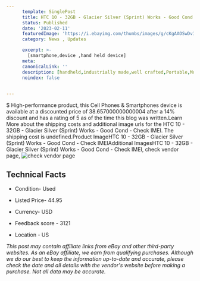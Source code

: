 ```yaml
---
      template: SinglePost
      title: HTC 10 - 32GB - Glacier Silver (Sprint) Works - Good Cond - Check IMEI
      status: Published
      date: '2023-02-11'
      featuredImage: 'https://i.ebayimg.com/thumbs/images/g/cKgAAOSwDv1jpKo6/s-l225.jpg'
      category: News , Updates

      excerpt: >-
        [smartphone,device ,hand held device]
      meta:
      canonicalLink: ''
      description: [handheld,industrially made,well crafted,Portable,Mobile,Compact,Convenient,Lightweight,Maneuverable,Man-portable,Miniature,Carriable,Hand-held,Light,Holdable,Transportable,Mobile device,Pocket-sized,On-the-go,Wireless,Cordless,Compact size,Convenient size, smartphone,device ,hand held device]
      noindex: false

        
---
```

$
    High-performance product, this Cell Phones & Smartphones device is available at a discounted price of 38.657000000000004 after a 14% discount and has a rating of 5 as of the time this blog was written.Learn More about the shipping costs and additional image urls for the HTC 10 - 32GB - Glacier Silver (Sprint) Works - Good Cond - Check IMEI. The shipping cost is undefined.Product ImageHTC 10 - 32GB - Glacier Silver (Sprint) Works - Good Cond - Check IMEIAdditional ImagesHTC 10 - 32GB - Glacier Silver (Sprint) Works - Good Cond - Check IMEI, check vendor page, ![check vendor page](https://origin-galleryplus.ebayimg.com/ws/web/185708575420_2_0_1/225x225.jpg,https://origin-galleryplus.ebayimg.com/ws/web/185708575420_3_0_1/225x225.jpg,https://origin-galleryplus.ebayimg.com/ws/web/185708575420_4_0_1/225x225.jpg,https://origin-galleryplus.ebayimg.com/ws/web/185708575420_5_0_1/225x225.jpg,https://origin-galleryplus.ebayimg.com/ws/web/185708575420_6_0_1/225x225.jpg,https://origin-galleryplus.ebayimg.com/ws/web/185708575420_7_0_1/225x225.jpg,https://origin-galleryplus.ebayimg.com/ws/web/185708575420_8_0_1/225x225.jpg)
    
    

 ## Technical Facts 



     
      

 - Condition- Used 


      

 - Listed Price- 44.95 


      

 - Currency- USD 


      

 - Feedback score - 3121 


      

 - Location - US 


      
      

 *_This post may contain affiliate links from eBay and other third-party websites. As an eBay affiliate, we earn from qualifying purchases. Although we do our best to keep the information up-to-date and accurate, please check the date and all details with the vendor's website before making a purchase. Not all data may be accurate._*



    
    
    
    
    